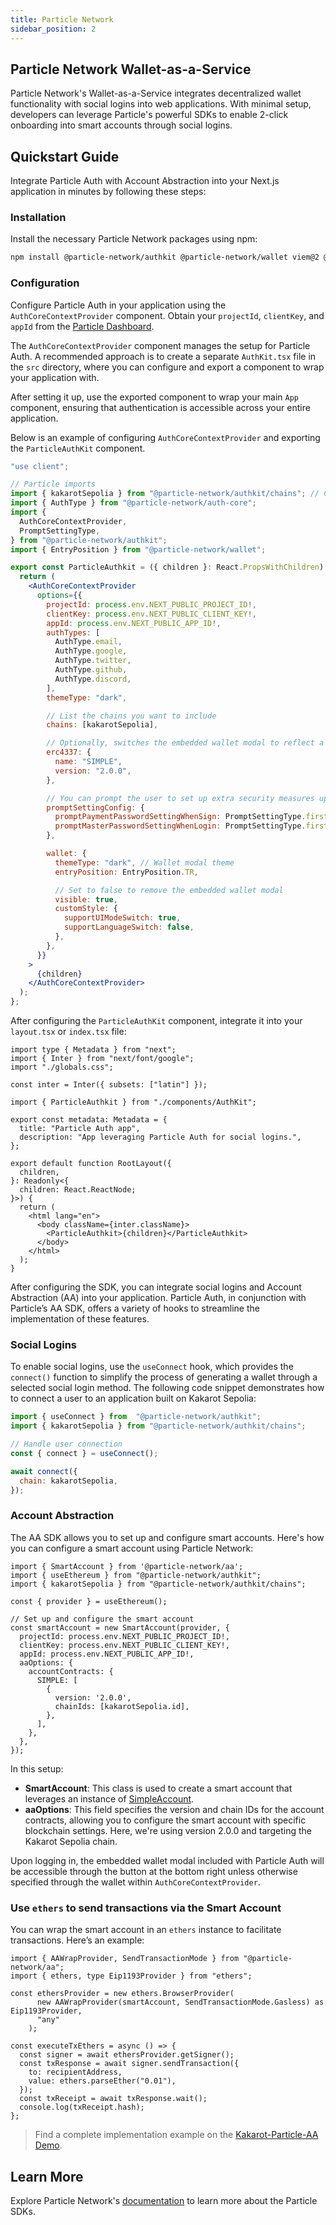 ```yaml
---
title: Particle Network
sidebar_position: 2
---
```


## Particle Network Wallet-as-a-Service

Particle Network's Wallet-as-a-Service integrates decentralized wallet functionality with social logins into web applications. With minimal setup, developers can leverage Particle's powerful SDKs to enable 2-click onboarding into smart accounts through social logins.

## Quickstart Guide

Integrate Particle Auth with Account Abstraction into your Next.js application in minutes by following these steps:

### Installation

Install the necessary Particle Network packages using npm:

```bash
npm install @particle-network/authkit @particle-network/wallet viem@2 @particle-network/auth-core @particle-network/aa ethers
```

### Configuration

Configure Particle Auth in your application using the `AuthCoreContextProvider` component. Obtain your `projectId`, `clientKey`, and `appId` from the [Particle Dashboard](https://dashboard.particle.network/).

The `AuthCoreContextProvider` component manages the setup for Particle Auth. A recommended approach is to create a separate `AuthKit.tsx` file in the `src` directory, where you can configure and export a component to wrap your application with.

After setting it up, use the exported component to wrap your main `App` component, ensuring that authentication is accessible across your entire application.

Below is an example of configuring `AuthCoreContextProvider` and exporting the `ParticleAuthKit` component.

```jsx
"use client";

// Particle imports
import { kakarotSepolia } from "@particle-network/authkit/chains"; // Chains are imported here
import { AuthType } from "@particle-network/auth-core";
import {
  AuthCoreContextProvider,
  PromptSettingType,
} from "@particle-network/authkit";
import { EntryPosition } from "@particle-network/wallet";

export const ParticleAuthkit = ({ children }: React.PropsWithChildren) => {
  return (
    <AuthCoreContextProvider
      options={{
        projectId: process.env.NEXT_PUBLIC_PROJECT_ID!,
        clientKey: process.env.NEXT_PUBLIC_CLIENT_KEY!,
        appId: process.env.NEXT_PUBLIC_APP_ID!,
        authTypes: [
          AuthType.email,
          AuthType.google,
          AuthType.twitter,
          AuthType.github,
          AuthType.discord,
        ],
        themeType: "dark",

        // List the chains you want to include
        chains: [kakarotSepolia],

        // Optionally, switches the embedded wallet modal to reflect a smart account
        erc4337: {
          name: "SIMPLE",
          version: "2.0.0",
        },

        // You can prompt the user to set up extra security measures upon login or other interactions
        promptSettingConfig: {
          promptPaymentPasswordSettingWhenSign: PromptSettingType.first,
          promptMasterPasswordSettingWhenLogin: PromptSettingType.first,
        },

        wallet: {
          themeType: "dark", // Wallet modal theme
          entryPosition: EntryPosition.TR,

          // Set to false to remove the embedded wallet modal
          visible: true,
          customStyle: {
            supportUIModeSwitch: true,
            supportLanguageSwitch: false,
          },
        },
      }}
    >
      {children}
    </AuthCoreContextProvider>
  );
};

```

After configuring the `ParticleAuthKit` component, integrate it into your `layout.tsx` or `index.tsx` file:

```tsx
import type { Metadata } from "next";
import { Inter } from "next/font/google";
import "./globals.css";

const inter = Inter({ subsets: ["latin"] });

import { ParticleAuthkit } from "./components/AuthKit";

export const metadata: Metadata = {
  title: "Particle Auth app",
  description: "App leveraging Particle Auth for social logins.",
};

export default function RootLayout({
  children,
}: Readonly<{
  children: React.ReactNode;
}>) {
  return (
    <html lang="en">
      <body className={inter.className}>
        <ParticleAuthkit>{children}</ParticleAuthkit>
      </body>
    </html>
  );
}

```

After configuring the SDK, you can integrate social logins and Account Abstraction (AA) into your application. Particle Auth, in conjunction with Particle’s AA SDK, offers a variety of hooks to streamline the implementation of these features.

### Social Logins

To enable social logins, use the `useConnect` hook, which provides the `connect()` function to simplify the process of generating a wallet through a selected social login method. The following code snippet demonstrates how to connect a user to an application built on Kakarot Sepolia:

```jsx
import { useConnect } from  "@particle-network/authkit";
import { kakarotSepolia } from "@particle-network/authkit/chains";

// Handle user connection
const { connect } = useConnect();

await connect({
  chain: kakarotSepolia,
});

```

### Account Abstraction

The AA SDK allows you to set up and configure smart accounts. Here's how you can configure a smart account using Particle Network:

```tsx
import { SmartAccount } from '@particle-network/aa';
import { useEthereum } from "@particle-network/authkit";
import { kakarotSepolia } from "@particle-network/authkit/chains";

const { provider } = useEthereum();

// Set up and configure the smart account
const smartAccount = new SmartAccount(provider, {
  projectId: process.env.NEXT_PUBLIC_PROJECT_ID!,
  clientKey: process.env.NEXT_PUBLIC_CLIENT_KEY!,
  appId: process.env.NEXT_PUBLIC_APP_ID!,
  aaOptions: {
    accountContracts: {
      SIMPLE: [
        {
          version: '2.0.0',
          chainIds: [kakarotSepolia.id],
        },
      ],
    },
  },
});
```

In this setup:

- **SmartAccount**: This class is used to create a smart account that leverages an instance of [SimpleAccount](https://github.com/eth-infinitism/account-abstraction/blob/develop/contracts/samples/SimpleAccount.sol).
- **aaOptions**: This field specifies the version and chain IDs for the account contracts, allowing you to configure the smart account with specific blockchain settings. Here, we're using version 2.0.0 and targeting the Kakarot Sepolia chain.

Upon logging in, the embedded wallet modal included with Particle Auth will be accessible through the button at the bottom right unless otherwise specified through the wallet within `AuthCoreContextProvider`.

### Use `ethers` to send transactions via the Smart Account

You can wrap the smart account in an `ethers` instance to facilitate transactions. Here’s an example:

```tsx
import { AAWrapProvider, SendTransactionMode } from "@particle-network/aa";
import { ethers, type Eip1193Provider } from "ethers";

const ethersProvider = new ethers.BrowserProvider(
      new AAWrapProvider(smartAccount, SendTransactionMode.Gasless) as Eip1193Provider,
      "any"
    );
    
const executeTxEthers = async () => {
  const signer = await ethersProvider.getSigner();
  const txResponse = await signer.sendTransaction({
    to: recipientAddress,
    value: ethers.parseEther("0.01"),
  });
  const txReceipt = await txResponse.wait();
  console.log(txReceipt.hash);
};
```

> Find a complete implementation example on the [Kakarot-Particle-AA Demo](https://github.com/Particle-Network/kakarot-auth-aa-demo/blob/main/kakarot-particle-aa-nextjs/src/app/page.tsx).

## Learn More

Explore Particle Network's [documentation](https://docs.particle.network/) to learn more about the Particle SDKs.